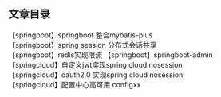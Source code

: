 ## 文章目录
【springboot】springboot 整合mybatis-plus     
【springboot】spring session 分布式会话共享   
【springboot】redis实现限流
【springboot】springboot-admin
【springcloud】自定义jwt实现spring cloud nosession      
【springcloud】oauth2.0 实现spring cloud nosession   
【springcloud】配置中心高可用 configxx
